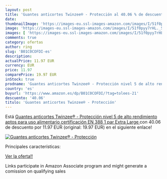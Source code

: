 ```yaml
---
layout: post
title: 'Guantes anticortes Twinzee® - Protección al 40.06 % de descuento'
date: 
thumbnailImage: 'https://images-eu.ssl-images-amazon.com/images/I/51f0pyy7rHL._SL200_.jpg'
image: 'https://images-eu.ssl-images-amazon.com/images/I/51f0pyy7rHL._SL200_.jpg'
images: [ 'https://images-eu.ssl-images-amazon.com/images/I/51f0pyy7rHL._SL200_.jpg' ]
comments: true
category: ofertas
author: ring
slug: 'B01C0COFDI-es'
description:
actualPrice: 11.97 EUR
currency: EUR
price: 11.97
comparePrice: 19.97 EUR
inStock: true
prodname: 'Guantes anticortes Twinzee® - Protección nivel 5 de alto rendimiento  aptos para uso alimentario  certificación EN 388  1 par  Extra Large '
country: 'es'
buyurl: 'https://www.amazon.es/dp/B01C0COFDI/?tag=tolees-21'
descuento: '40.06'
titulo: 'Guantes anticortes Twinzee® - Protección'
---
```


Está [Guantes anticortes Twinzee® - Protección nivel 5 de alto rendimiento  aptos para uso alimentario  certificación EN 388  1 par  Extra Large ](https://www.amazon.es/dp/B01C0COFDI/?tag=tolees-21) con 40.06 de descuento por 11.97 EUR (original: 19.97 EUR) en el siguiente enlace!

[![Guantes anticortes Twinzee® - Protección](https://images-eu.ssl-images-amazon.com/images/I/51f0pyy7rHL._SL200_.jpg)](https://www.amazon.es/dp/B01C0COFDI/?tag=tolees-21)

Principales características:


[Ver la oferta!!](https://www.amazon.es/dp/B01C0COFDI/?tag=tolees-21)

Links participate in Amazon Associate program and might generate a comission on qualifying sales


